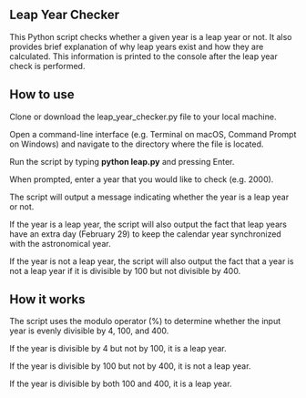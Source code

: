 ## Leap Year Checker
This Python script checks whether a given year is a leap year or not. It also provides brief explanation of why leap years exist and how they are calculated. This information is printed to the console after the leap year check is performed.

## How to use

Clone or download the leap_year_checker.py file to your local machine.

Open a command-line interface (e.g. Terminal on macOS, Command Prompt on Windows) and navigate to the directory where the file is located.

Run the script by typing **python leap.py** and pressing Enter.

When prompted, enter a year that you would like to check (e.g. 2000).

The script will output a message indicating whether the year is a leap year or not.

If the year is a leap year, the script will also output the fact that leap years have an extra day (February 29) to keep the calendar year synchronized with the astronomical year.

If the year is not a leap year, the script will also output the fact that a year is not a leap year if it is divisible by 100 but not divisible by 400.

## How it works

The script uses the modulo operator (%) to determine whether the input year is evenly divisible by 4, 100, and 400. 

If the year is divisible by 4 but not by 100, it is a leap year. 

If the year is divisible by 100 but not by 400, it is not a leap year. 

If the year is divisible by both 100 and 400, it is a leap year.
